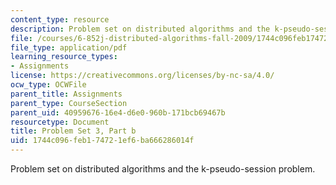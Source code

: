 ```yaml
---
content_type: resource
description: Problem set on distributed algorithms and the k-pseudo-session problem.
file: /courses/6-852j-distributed-algorithms-fall-2009/1744c096feb174721ef6ba666286014f_MIT6_852JF09_pset3b.pdf
file_type: application/pdf
learning_resource_types:
- Assignments
license: https://creativecommons.org/licenses/by-nc-sa/4.0/
ocw_type: OCWFile
parent_title: Assignments
parent_type: CourseSection
parent_uid: 40959676-16e4-d6e0-960b-171bcb69467b
resourcetype: Document
title: Problem Set 3, Part b
uid: 1744c096-feb1-7472-1ef6-ba666286014f
---
```

Problem set on distributed algorithms and the k-pseudo-session problem.